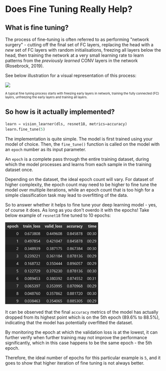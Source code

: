 # Does Fine Tuning Really Help?

## What is fine tuning?

The process of fine-tuning is often referred to as performing "network surgery" - cutting off the final set of FC layers, replacing the head with a *new* set of FC layers with random initialisations, freezing all layers below the head, then training the network at a very small learning rate to learn patterns from the *previously learned* CONV layers in the network (Rosebrock, 2019).

See below illustration for a visual representation of this process:

<img src="https://b2633864.smushcdn.com/2633864/wp-content/uploads/2019/06/fine_tuning_keras_freeze_unfreeze.png?lossy=1&strip=1&webp=1" width="400">
<p style="font-size:10px">A typical fine tuning process starts with freezing early layers in network, training the fully connected (FC) layers, unfreezing the early layers and training all layers.</p>


## So how is it actually implemented?

```python
learn = vision_learner(dls, resnet18, metrics=accuracy)
learn.fine_tune(5)
```

The implementation is quite simple. The model is first trained using your model of choice. Then, the `fine_tune()` function is called on the model with an `epoch` number as its input parameter.

An `epoch` is a complete pass through the entire training dataset, during which the model processes and learns from each sample in the training dataset once. 

Depending on the dataset, the ideal epoch count will vary. For dataset of higher complexity, the epoch count may need to be higher to fine tune the model over multiple iterations, while an epoch count that is too high for a simple classification task may lead to overfitting of the data.

So to answer whether it helps to fine tune your deep learning model - yes, of course it does. As long as you don't overdo it with the epochs! Take below example of `resnet18` fine tuned to 10 epochs:

<img src="/images/image.png" alt="epoch 10 results" style="width: 300px;">

It can be observed that the final `accuracy` metrics of the model has actually dropped from its highest point which is on the 5th epoch (89.6% to 88.5%), indicating that the model has potentially overfitted the dataset.

By monitoring the epoch at which the validation loss is at the lowest, it can further verify when further training may not improve the performance significantly, which in this case happens to be the same epoch - the 5th epoch.

Therefore, the ideal number of epochs for this particular example is `5`, and it goes to show that higher iteration of fine tuning is not always better.
